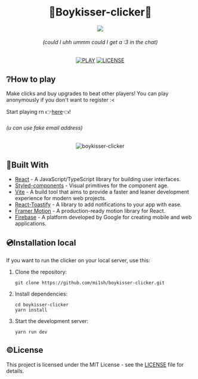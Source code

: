 <div align='center'>
<h1><b>🤍Boykisser-clicker🤍</b></h1>
  <img src="https://github.com/mi1sh/boykisser-clicker/assets/106558234/ff3ded83-9801-4f6e-918f-5c842f115664"/>
  <h6><i>(could I uhh ummm could I get a :3 in the chat)</i></h6>

[![PLAY](https://img.shields.io/badge/CLICK%20TO%20PLAY-fffafa)](https://boykisser-clicker.vercel.app/)
[![LICENSE](https://img.shields.io/github/license/mi1sh/typespeed-test?color=fffafa)](https://github.com/mi1sh/boykisser-clicker/blob/main/LICENSE)
</div>

## **❔How to play**
Make clicks and buy upgrades to beat other players!
You can play anonymously if you don't want to register :<

Start playing rn 👉[here](https://boykisser-clicker.vercel.app/)👈!
###### (u can use fake email address)

<div align='center'>
  
![boykisser-clicker](https://github.com/mi1sh/boykisser-clicker/assets/106558234/70e8c679-9f4d-4d61-8fb1-b201c834ec49)  
</div>

## **🔧Built With**

- [React](https://reactjs.org/) - A JavaScript/TypeScript library for building user interfaces.
- [Styled-components](https://styled-components.com/) - Visual primitives for the component age.
- [Vite](https://vitejs.dev/) - A build tool that aims to provide a faster and leaner development experience for modern web projects.
- [React-Toastify](https://fkhadra.github.io/react-toastify/introduction/) - A library to add notifications to your app with ease.
- [Framer Motion](https://www.framer.com/api/motion/) - A production-ready motion library for React.
- [Firebase](https://firebase.google.com/) - A platform developed by Google for creating mobile and web applications.

## **💿Installation local**
If you want to run the clicker on your local server, use this:

1. Clone the repository:
   ```
   git clone https://github.com/mi1sh/boykisser-clicker.git
   ```
2. Install dependencies:
   ```
   cd boykisser-clicker
   yarn install
   ```
3. Start the development server:
   ```
   yarn run dev
   ```

## **©️License**

This project is licensed under the MIT License - see the [LICENSE](LICENSE.md) file for details.
